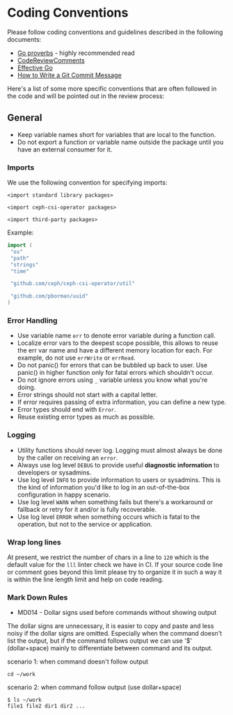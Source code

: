 # Coding Conventions

Please follow coding conventions and guidelines described in the following documents:

* [Go proverbs](https://go-proverbs.github.io/) - highly recommended read
* [CodeReviewComments](https://github.com/golang/go/wiki/CodeReviewComments)
* [Effective Go](https://golang.org/doc/effective_go.html)
* [How to Write a Git Commit Message](https://chris.beams.io/posts/git-commit/)

Here's a list of some more specific conventions that are often followed in the code and will be pointed out in the review process:

## General

* Keep variable names short for variables that are local to the function.
* Do not export a function or variable name outside the package until you have an external consumer for it.

### Imports

We use the following convention for specifying imports:

```
<import standard library packages>

<import ceph-csi-operator packages>

<import third-party packages>
```

Example:

```go
import (
 "os"
 "path"
 "strings"
 "time"

 "github.com/ceph/ceph-csi-operator/util"

 "github.com/pborman/uuid"
)
```

### Error Handling

* Use variable name `err` to denote error variable during a function call.
* Localize error vars to the deepest scope possible, this allows to reuse the err var name and have a different memory location for each. For example, do not use `errWrite` or `errRead`.
* Do not panic() for errors that can be bubbled up back to user. Use panic() in higher function only for fatal errors which shouldn't occur.
* Do not ignore errors using `_` variable unless you know what you're doing.
* Error strings should not start with a capital letter.
* If error requires passing of extra information, you can define a new type.
* Error types should end with `Error`.
* Reuse existing error types as much as possible.

### Logging

* Utility functions should never log. Logging must almost always be done by the caller on receiving an `error`.
* Always use log level `DEBUG` to provide useful **diagnostic information** to developers or sysadmins.
* Use log level `INFO` to provide information to users or sysadmins. This is the kind of information you'd like to log in an out-of-the-box configuration in happy scenario.
* Use log level `WARN` when something fails but there's a workaround or fallback or retry for it and/or is fully recoverable.
* Use log level `ERROR` when something occurs which is fatal to the operation, but not to the service or application.

### Wrap long lines

At present, we restrict the number of chars in a line to `120` which is the default value for the `lll` linter check we have in CI. If your source code line or comment goes beyond this limit please try to organize it in such a way it is within the line length limit and help on code reading.

### Mark Down Rules

* MD014 - Dollar signs used before commands without showing output

The dollar signs are unnecessary, it is easier to copy and paste and less noisy if the dollar signs are omitted. Especially when the command doesn't list the output, but if the command follows output we can use '$' (dollar+space) mainly to differentiate between command and its output.

  scenario 1: when command doesn't follow output

  ```console
  cd ~/work
  ```

  scenario 2: when command follow output (use dollar+space)

  ```console
  $ ls ~/work
  file1 file2 dir1 dir2 ...
  ```
